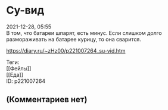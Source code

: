 Су-вид
======

  
2021-12-28, 05:55  
 В том, что батареи шпарят, есть минус. Если слишком долго размораживать на батарее курицу, то она сварится.   
  
<https://diary.ru/~zHz00/p221007264_su-vid.htm>  
  
Теги:  
[[Фейлы]]  
[[Еда]]  
ID: p221007264  


(Комментариев нет)
------------------